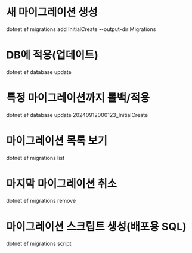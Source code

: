 ﻿# 새 마이그레이션 생성
dotnet ef migrations add InitialCreate --output-dir Migrations

# DB에 적용(업데이트)
dotnet ef database update

# 특정 마이그레이션까지 롤백/적용
dotnet ef database update 20240912000123_InitialCreate

# 마이그레이션 목록 보기
dotnet ef migrations list

# 마지막 마이그레이션 취소
dotnet ef migrations remove

# 마이그레이션 스크립트 생성(배포용 SQL)
dotnet ef migrations script